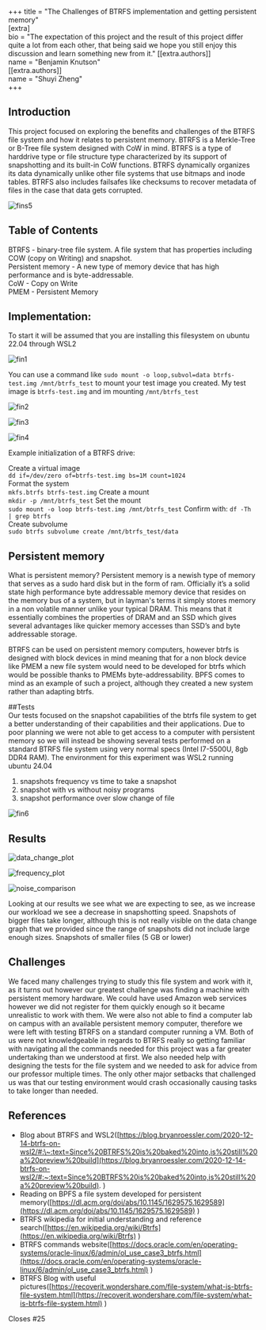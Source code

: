 +++
title = "The Challenges of BTRFS implementation and getting persistent memory"  
[extra]  
bio = "The expectation of this project and the result of this project differ quite a lot from each other, that being said we hope you still enjoy this discussion and learn something new from it."
[[extra.authors]]  
name = "Benjamin Knutson"  
[[extra.authors]]  
name = "Shuyi Zheng"  
+++

## Introduction  
This project focused on exploring the benefits and challenges of the BTRFS file system and how it relates to persistent memory. BTRFS is a Merkle-Tree or B-Tree file system designed with CoW in mind. BTRFS is a type of harddrive type or file structure type characterized by its support of snapshotting and its built-in CoW functions. BTRFS dynamically organizes its data dynamically unlike other file systems that use bitmaps and inode tables. BTRFS also includes failsafes like checksums to recover metadata of files in the case that data gets corrupted.

![fins5](https://github.com/user-attachments/assets/555e4163-4346-4753-b95e-35d857e3e198)



## Table of Contents  
BTRFS - binary-tree file system. A file system that has properties including COW (copy on Writing) and snapshot.  
Persistent memory - A new type of memory device that has high performance and is byte-addressable.  
CoW - Copy on Write  
PMEM - Persistent Memory

## Implementation:  
To start it will be assumed that you are installing this filesystem on ubuntu 22.04 through WSL2

![fin1](https://github.com/user-attachments/assets/c198dbcd-8c98-467b-b460-5e7be74a49c2)


You can use a command like `sudo mount -o loop,subvol=data btrfs-test.img /mnt/btrfs_test` to mount your test image you created. My test image is `btrfs-test.img` and im mounting `/mnt/btrfs_test`

![fin2](https://github.com/user-attachments/assets/13fe9f0e-6464-47f1-a374-e08821f650b2)


![fin3](https://github.com/user-attachments/assets/d6b0d76b-dbaf-4323-aeb2-c9392ceaa695)


![fin4](https://github.com/user-attachments/assets/487618a3-3fa7-4c69-b2f6-a65062dae480)


Example initialization of a BTRFS drive:

Create a virtual image  
`dd if=/dev/zero of=btrfs-test.img bs=1M count=1024`  
Format the system   
`mkfs.btrfs btrfs-test.img`
Create a mount  
`mkdir -p /mnt/btrfs_test`
Set the mount  
`sudo mount -o loop btrfs-test.img /mnt/btrfs_test`
Confirm with: `df -Th | grep btrfs`  
Create subvolume  
`sudo btrfs subvolume create /mnt/btrfs_test/data`

## Persistent memory   
What is persistent memory?   Persistent memory is a newish type of memory that
serves as a sudo hard disk but in the form of ram. Officially it’s a solid
state high performance byte addressable memory device that resides on the
memory bus of a system, but in layman's terms it simply stores memory in a non
volatile manner unlike your typical DRAM. This means that it essentially
combines the properties of DRAM and an SSD which gives several advantages like
quicker memory accesses than SSD’s and byte addressable storage.

BTRFS can be used on persistent memory computers, however btrfs is designed
with block devices in mind meaning that for a non block device like PMEM a new
file system would need to be developed for btrfs which would be possible thanks
to PMEMs byte-addressability. BPFS comes to mind as an example of such
a project, although they created a new system rather than adapting btrfs. 

##Tests  
Our tests focused on the snapshot capabilities of the btrfs file system to get
a better understanding of their capabilities and their applications. Due to
poor planning we were not able to get access to a computer with persistent
memory so we will instead be showing several tests performed on a standard
BTRFS file system using very normal specs (Intel I7-5500U, 8gb DDR4 RAM). The
environment for this experiment was WSL2 running ubuntu 24.04

1. snapshots frequency vs time to take a snapshot  
2. snapshot with vs without noisy programs  
3. snapshot performance over slow change of file

![fin6](https://github.com/user-attachments/assets/421a1238-c766-4d00-b3fa-35e82aea86e6)


## Results

![data_change_plot](https://github.com/user-attachments/assets/69fb0841-11a1-4d64-bc8f-8ec284cf1e73)


![frequency_plot](https://github.com/user-attachments/assets/33c5f689-5565-4c56-bb52-64fc47aa33a0)


![noise_comparison](https://github.com/user-attachments/assets/3e89a7ea-c691-460b-829d-40cdab6610b7)


Looking at our results we see what we are expecting to see, as we increase our
workload we see a decrease in snapshotting speed. Snapshots of bigger files
take longer, although this is not really visible on the data change graph that
we provided since the range of snapshots did not include large enough sizes.
Snapshots of smaller files (5 GB or lower)

## Challenges 

We faced many challenges trying to study this file system and work with it, as
it turns out however our greatest challenge was finding a machine with
persistent memory hardware. We could have used Amazon web services however we
did not register for them quickly enough so it became unrealistic to work with
them. We were also not able to find a computer lab on campus with an available
persistent memory computer, therefore we were left with testing BTRFS on
a standard computer running a VM.   Both of us were not knowledgeable in
regards to BTRFS really so getting familiar with navigating all the commands
needed for this project was a far greater undertaking than we understood at
first. We also needed help with designing the tests for the file system and we
needed to ask for advice from our professor multiple times. The only other
major setbacks that challenged us was that our testing environment would crash
occasionally causing tasks to take longer than needed. 

## References  

- Blog about BTRFS and WSL2([https://blog.bryanroessler.com/2020-12-14-btrfs-on-wsl2/#:\~:text=Since%20BTRFS%20is%20baked%20into,is%20still%20a%20preview%20build](https://blog.bryanroessler.com/2020-12-14-btrfs-on-wsl2/#:~:text=Since%20BTRFS%20is%20baked%20into,is%20still%20a%20preview%20build). )  
- Reading on BPFS a file system developed for persistent memory([https://dl.acm.org/doi/abs/10.1145/1629575.1629589](https://dl.acm.org/doi/abs/10.1145/1629575.1629589) )  
- BTRFS wikipedia for initial understanding and reference search([https://en.wikipedia.org/wiki/Btrfs](https://en.wikipedia.org/wiki/Btrfs) )   
- BTRFS commands website([https://docs.oracle.com/en/operating-systems/oracle-linux/6/admin/ol_use_case3_btrfs.html](https://docs.oracle.com/en/operating-systems/oracle-linux/6/admin/ol_use_case3_btrfs.html) )  
- BTRFS Blog with useful pictures([https://recoverit.wondershare.com/file-system/what-is-btrfs-file-system.html](https://recoverit.wondershare.com/file-system/what-is-btrfs-file-system.html) )

Closes #25

